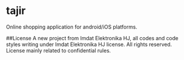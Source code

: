 # tajir
Online shopping application for android/iOS platforms.

##License
A new project from Imdat Elektronika HJ, all codes and code styles writing
under Imdat Elektronika HJ license. All rights reserved.
License mainly related to confidential rules.
